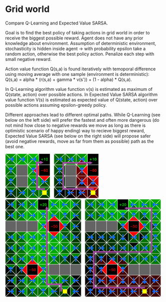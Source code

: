 # Grid world

Compare Q-Learning and Expected Value SARSA.

Goal is to find the best policy of taking actions in grid world in order to receive the biggest possible reward. Agent does not have any prior knowledge about environment. Assumption of deterministic environment, stochasticity is hidden inside agent -> with probability epsilon take a random action, otherwise the best policy action. Penalize each step with small negative reward.

Action value function Q(s,a) is found iteratively with temoporal difference using moving average with one sample (environment is deterministic): Q(s,a) = alpha * (r(s,a) + gamma * v(s')) + (1 - alpha) * Q(s,a).

In Q-Learning algorithm value function v(s) is estimated as maximum of Q(state, action) over possible actions.
In Expected Value SARSA algorithm value function V(s) is estimated as expected value of Q(state, action) over possible actions assuming epsilon-greedy policy.

Different approaches lead to different optimal paths. While Q-Learning (see below on the left side) will prefer the fastest and often more dangerous (do not mind how close to negative rewards we move as long as there is optimistic scenario of happy ending) way to recieve biggest reward, Expected Value SARSA (see below on the right side) will propose safer (avoid negative rewards, move as far from them as possible) path as the best one.

<img src="https://github.com/WojciechMormul/rl-grid-world/blob/master/imgs/1.png" width="300">
<img src="https://github.com/WojciechMormul/rl-grid-world/blob/master/imgs/4.png" width="500">
